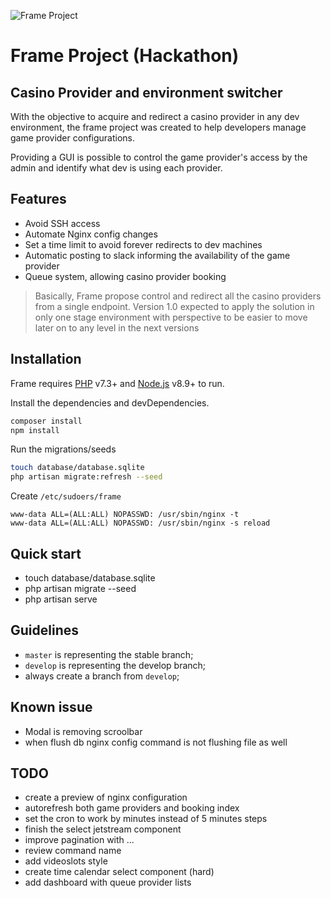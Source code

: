 ![Frame Project](https://www.videoslots.com/diamondbet/images/logo.png)
# Frame Project (Hackathon)

## Casino Provider and environment switcher

With the objective to acquire and redirect a casino provider in any dev environment, the frame project was created to
help developers manage game provider configurations.

Providing a GUI is possible to control the game provider's access by the admin and identify what dev is using each
provider.

## Features
- Avoid SSH access
- Automate Nginx config changes
- Set a time limit to avoid forever redirects to dev machines
- Automatic posting to slack informing the availability of the game provider
- Queue system, allowing casino provider booking


> Basically, Frame propose control and redirect all the casino providers from a single endpoint.
> Version 1.0 expected to apply the solution in only one stage environment with perspective to be easier to move later on to any  level in the next versions

## Installation
Frame requires [PHP](https://www.php.net/downloads.php) v7.3+ and [Node.js](https://nodejs.org/) v8.9+ to run.

Install the dependencies and devDependencies.

```sh
composer install
npm install
```

Run the migrations/seeds

```sh
touch database/database.sqlite
php artisan migrate:refresh --seed
```

Create `/etc/sudoers/frame`

```
www-data ALL=(ALL:ALL) NOPASSWD: /usr/sbin/nginx -t
www-data ALL=(ALL:ALL) NOPASSWD: /usr/sbin/nginx -s reload
```

## Quick start

- touch database/database.sqlite
- php artisan migrate --seed
- php artisan serve

## Guidelines

- `master` is representing the stable branch;
- `develop` is representing the develop branch;
- always create a branch from `develop`;

## Known issue

- Modal is removing scroolbar
- when flush db nginx config command is not flushing file as well

## TODO

- create a preview of nginx configuration
- autorefresh both game providers and booking index
- set the cron to work by minutes instead of 5 minutes steps
- finish the select jetstream component
- improve pagination with ...
- review command name
- add videoslots style
- create time calendar select component (hard)
- add dashboard with queue provider lists